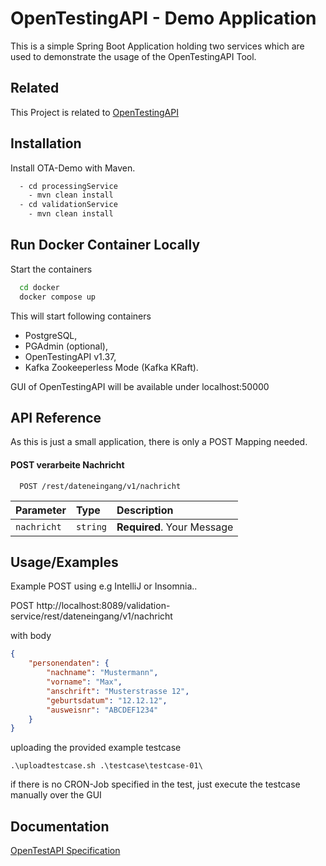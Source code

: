 
# OpenTestingAPI - Demo Application

This is a simple Spring Boot Application holding two services which are used to demonstrate the usage of the OpenTestingAPI Tool.

## Related

This Project is related to
[OpenTestingAPI](https://github.com/opentestingapi) 


## Installation

Install OTA-Demo with Maven.

```bash
  - cd processingService
    - mvn clean install
  - cd validationService
    - mvn clean install
```


## Run Docker Container Locally

Start the containers

```bash
  cd docker
  docker compose up
```
This will start following containers
- PostgreSQL,
- PGAdmin (optional),
- OpenTestingAPI v1.37,
- Kafka Zookeeperless Mode (Kafka KRaft).

GUI of OpenTestingAPI will be available under localhost:50000
## API Reference

As this is just a small application, there is only a POST Mapping needed.

#### POST verarbeite Nachricht

```http
  POST /rest/dateneingang/v1/nachricht
```

| Parameter | Type     | Description                |
| :-------- | :------- | :------------------------- |
| `nachricht` | `string` | **Required**. Your Message |


## Usage/Examples

Example POST using e.g IntelliJ or Insomnia..

POST http://localhost:8089/validation-service/rest/dateneingang/v1/nachricht

with body
```json
{
	"personendaten": {
		"nachname": "Mustermann",
		"vorname": "Max",
		"anschrift": "Musterstrasse 12",
		"geburtsdatum": "12.12.12",
		"ausweisnr": "ABCDEF1234"
	}
}
```

uploading the provided example testcase
```shell
.\uploadtestcase.sh .\testcase\testcase-01\ 
```
if there is no CRON-Job specified in the test, just execute the testcase manually over the GUI
## Documentation

[OpenTestAPI Specification](https://opentestingapi.github.io/specification/version-1.5/)